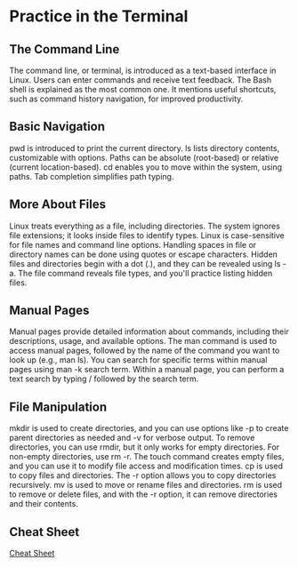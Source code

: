 # Practice in the Terminal

## The Command Line

The command line, or terminal, is introduced as a text-based interface in Linux.
Users can enter commands and receive text feedback.
The Bash shell is explained as the most common one.
It mentions useful shortcuts, such as command history navigation, for improved productivity.

## Basic Navigation

pwd is introduced to print the current directory.
ls lists directory contents, customizable with options.
Paths can be absolute (root-based) or relative (current location-based).
cd enables you to move within the system, using paths.
Tab completion simplifies path typing.

## More About Files

Linux treats everything as a file, including directories.
The system ignores file extensions; it looks inside files to identify types.
Linux is case-sensitive for file names and command line options.
Handling spaces in file or directory names can be done using quotes or escape characters.
Hidden files and directories begin with a dot (.), and they can be revealed using ls -a.
The file command reveals file types, and you'll practice listing hidden files.

## Manual Pages

Manual pages provide detailed information about commands, including their descriptions, usage, and available options.
The man command is used to access manual pages, followed by the name of the command you want to look up (e.g., man ls).
You can search for specific terms within manual pages using man -k search term.
Within a manual page, you can perform a text search by typing / followed by the search term.

## File Manipulation

mkdir is used to create directories, and you can use options like -p to create parent directories as needed and -v for verbose output.
To remove directories, you can use rmdir, but it only works for empty directories. For non-empty directories, use rm -r.
The touch command creates empty files, and you can use it to modify file access and modification times.
cp is used to copy files and directories. The -r option allows you to copy directories recursively.
mv is used to move or rename files and directories.
rm is used to remove or delete files, and with the -r option, it can remove directories and their contents.

## Cheat Sheet

[Cheat Sheet](https://ryanstutorials.net/linuxtutorial/cheatsheet.php)
